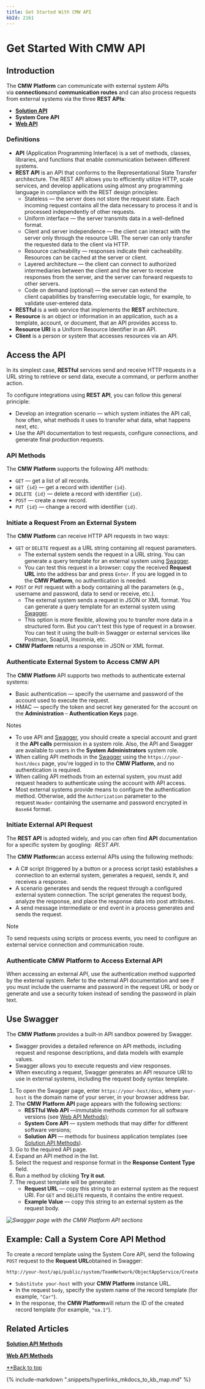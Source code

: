 ```yaml
---
title: Get Started With CMW API
kbId: 2161
---
```



# Get Started With CMW API

## Introduction

The **CMW Platform** can communicate with external system APIs via **connections**and   **communication routes** and can also process requests from external systems via the three **REST APIs**:

- [**Solution API**](https://kb.comindware.ru/article.php?id=2074)
- **System Core API**
- [**Web API**](https://kb.comindware.ru/article.php?id=1941)

### Definitions

- **API** (Application Programming Interface) is a set of methods, classes, libraries, and functions that enable communication between different systems.
- **REST API** is an API that conforms to the Representational State Transfer architecture. The REST API allows you to efficiently utilize HTTP, scale services, and develop applications using almost any programming language in compliance with the REST design principles:
  - Stateless — the server does not store the request state. Each incoming request contains all the data necessary to process it and is processed independently of other requests.
  - Uniform interface — the server transmits data in a well-defined format.
  - Client and server independence — the client can interact with the server only through the resource URI. The server can only transfer the requested data to the client via HTTP.
  - Resource cacheability — responses indicate their cacheability. Resources can be cached at the server or client.
  - Layered architecture — the client can connect to authorized intermediaries between the client and the server to receive responses from the server, and the server can forward requests to other servers.
  - Code on demand (optional) — the server can extend the client capabilities by transferring executable logic, for example, to validate user-entered data.
- **RESTful** is a web service that implements the **REST** architecture.
- **Resource** is an object or information in an application, such as a template, account, or document, that an API provides access to.
- **Resource URI** is a Uniform Resource Identifier in an API.
- **Client** is a person or system that accesses resources via an API.
## Access the API

In its simplest case, **RESTful** services send and receive HTTP requests in a URL string to retrieve or send data, execute a command, or perform another action.

To configure integrations using **REST API**, you can follow this general principle:

- Develop an integration scenario — which system initiates the API call, how often, what methods it uses to transfer what data, what happens next, etc.
- Use the API documentation to test requests, configure connections, and generate final production requests.

### API Methods

The **CMW Platform** supports the following API methods:

- `GET` — get a list of all records.
- `GET {id}` — get a record with identifier   `{id}`.
- `DELETE {id}` — delete a record with identifier   `{id}`.
- `POST` — create a new record.
- `PUT {id}` — change a record with identifier   `{id}`.

### Initiate a Request From an External System

The **CMW Platform** can receive HTTP API requests in two ways:

- `GET` or   `DELETE` request as a URL string containing all request parameters.
  - The external system sends the request in a URL string. You can generate a query template for an external system using [Swagger](#mcetoc_1h7csahj80).
  - You can test this request in a browser: copy the received   **Request URL** into the address bar and press `Enter`. If you are logged in to the **CMW Platform**, no authentication is needed.
- `POST` or   `PUT` request with a body containing all the parameters (e.g., username and password, data to send or receive, etc.).
  - The external system sends a request in JSON or XML format. You can generate a query template for an external system using [Swagger](#mcetoc_1h7csahj80).
  - This option is more flexible, allowing you to transfer more data in a structured form. But you can't test this type of request in a browser. You can test it using the built-in Swagger or external services like Postman, SoapUI, Insomnia, etc.
- **CMW Platform** returns a response in JSON or XML format.

### Authenticate External System to Access CMW API

The   **CMW Platform** API supports two methods to authenticate external systems:

- Basic authentication — specify the username and password of the account used to execute the request.
- HMAC — specify the token and secret key generated for the account on the **Administration** –   **Authentication Keys** page.

Notes

- To use API and [Swagger](#mcetoc_1h7csahj80), you should create a special account and grant it the **API calls** permission in a system role. Also, the API and Swagger are available to users in the   **System Administrators** system role.
- When calling API methods in the   [Swagger](#mcetoc_1h7csahj80) using the `https://your-host/docs` page, you're logged in to the **CMW Platform**, and no authentication is required.
- When calling API methods from an external system, you must add request headers to authenticate using the account with API access.
- Most external systems provide means to configure the authentication method. Otherwise, add the `Authorization` parameter to the request `Header` containing the username and password encrypted in `Base64` format.
### Initiate External API Request

The **REST API** is adopted widely, and you can often find **API** documentation for a specific system by googling: *<system name> REST API*.

The   **CMW Platform**can access external APIs using the following methods:

- A C# script (triggered by a button or a process script task) establishes a connection to an external system, generates a request, sends it, and receives a response.
- A scenario generates and sends the request through a configured external system connection. The script generates the request body, analyze the response, and place the response data into post attributes.
- A send message intermediate or end event in a process generates and sends the request.

Note

To send requests using scripts or process events, you need to configure an external service connection and communication route.

### Authenticate CMW Platform to Access External API

When accessing an external API, use the authentication method supported by the external system. Refer to the external API documentation and see if you must include the username and password in the request URL or body or generate and use a security token instead of sending the password in plain text.

## Use Swagger

The **CMW Platform** provides a built-in API sandbox powered by Swagger.

- Swagger provides a detailed reference on API methods, including request and response descriptions, and data models with example values.
- Swagger allows you to execute requests and view responses.
- When executing a request, Swagger generates an API resource URI to use in external systems, including the request body syntax template.

1. To open the Swagger page, enter   `https://your-host/docs`, where   `your-host` is the domain name of your server, in your browser address bar.
2. The **CMW Platform API** page appears with the following sections:
   - **RESTful Web API** —immutable methods common for all software versions (see [Web API Methods](https://kb.comindware.ru/article.php?id=1941));
   - **System Core API** — system methods that may differ for different software versions;
   - **Solution API** — methods for business application templates (see [Solution API Methods](https://kb.comindware.ru/article.php?id=2074)).
3. Go to the required API page.
4. Expand an API method in the list.
5. Select the request and response format in the **Response Content Type** field.
6. Run a method by clicking **Try it out**.
7. The request template will be generated: 
   - **Request URL** — copy this string to an external system as the request URI. For `GET` and   `DELETE` requests, it contains the entire request.
   - **Example Value** — copy this string to an external system as the request body.

_![Swagger page with the CMW Platform API sections](https://kb.cmwlab.com/assets/img_661e5cf63fc5a.png)_

## Example: Call a System Core API Method

To create a record template using the System Core API, send the following `POST` request to the **Request URL**obtained in Swagger:

```
http://your-host/api/public/system/TeamNetwork/ObjectAppService/Create
```

- `Substitute your-host` with your **CMW Platform** instance URL.
- In the request `body`, specify the system name of the record template (for example,   `"Car"`).
- In the response, the **CMW Platform**will return the ID of the created record template (for example,   `"oa.1"`).

## Related Articles

**[Solution API Methods](https://kb.comindware.ru/article.php?id=2074)**

**[Web API Methods](https://kb.comindware.ru/article.php?id=1941)**

 [*‌*Back to top](#)

{% include-markdown ".snippets/hyperlinks_mkdocs_to_kb_map.md" %}
